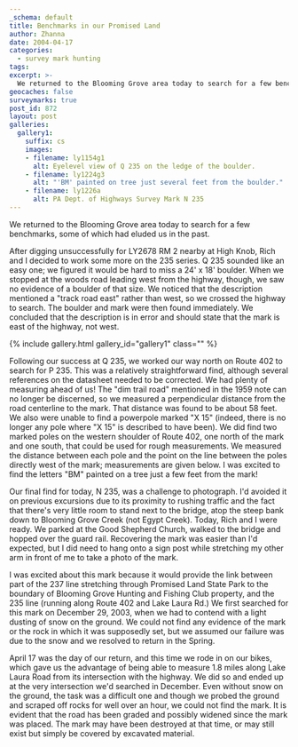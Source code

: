 ```yaml
---
_schema: default
title: Benchmarks in our Promised Land
author: Zhanna
date: 2004-04-17
categories:
  - survey mark hunting
tags:
excerpt: >- 
  We returned to the Blooming Grove area today to search for a few benchmarks, some of which had eluded us in the past.
geocaches: false
surveymarks: true
post_id: 872
layout: post
galleries:
  gallery1:
    suffix: cs
    images:
    - filename: ly1154g1
      alt: Eyelevel view of Q 235 on the ledge of the boulder.
    - filename: ly1224g3
      alt: "'BM' painted on tree just several feet from the boulder."
    - filename: ly1226a
      alt: PA Dept. of Highways Survey Mark N 235     
---
```


We returned to the Blooming Grove area today to search for a few benchmarks, some of which had eluded us in the past.

After digging unsuccessfully for LY2678 RM 2 nearby at High Knob, Rich and I decided to work some more on the 235 series. Q 235 sounded like an easy one; we figured it would be hard to miss a 24' x 18' boulder. When we stopped at the woods road leading west from the highway, though, we saw no evidence of a boulder of that size. We noticed that the description mentioned a "track road east" rather than west, so we crossed the highway to search. The boulder and mark were then found immediately. We concluded that the description is in error and should state that the mark is east of the highway, not west. 

{% include gallery.html gallery_id="gallery1" class="" %}

Following our success at Q 235, we worked our way north on Route 402 to search for P 235. This was a relatively straightforward find, although several references on the datasheet needed to be corrected. We had plenty of measuring ahead of us! The "dim trail road" mentioned in the 1959 note can no longer be discerned, so we measured a perpendicular distance from the road centerline to the mark. That distance was found to be about 58 feet. We also were unable to find a powerpole marked "X 15" (indeed, there is no longer any pole where "X 15" is described to have been). We did find two marked poles on the western shoulder of Route 402, one north of the mark and one south, that could be used for rough measurements. We measured the distance between each pole and the point on the line between the poles directly west of the mark; measurements are given below. I was excited to find the letters "BM" painted on a tree just a few feet from the mark!

Our final find for today, N 235, was a challenge to photograph. I'd avoided it on previous excursions due to its proximity to rushing traffic and the fact that there's very little room to stand next to the bridge, atop the steep bank down to Blooming Grove Creek (not Egypt Creek). Today, Rich and I were ready. We parked at the Good Shepherd Church, walked to the bridge and hopped over the guard rail. Recovering the mark was easier than I'd expected, but I did need to hang onto a sign post while stretching my other arm in front of me to take a photo of the mark. 

I was excited about this mark because it would provide the link between part of the 237 line stretching through Promised Land State Park to the boundary of Blooming Grove Hunting and Fishing Club property, and the 235 line (running along Route 402 and Lake Laura Rd.) We first searched for this mark on December 29, 2003, when we had to contend with a light dusting of snow on the ground. We could not find any evidence of the mark or the rock in which it was supposedly set, but we assumed our failure was due to the snow and we resolved to return in the Spring.

April 17 was the day of our return, and this time we rode in on our bikes, which gave us the advantage of being able to measure 1.8 miles along Lake Laura Road from its intersection with the highway. We did so and ended up at the very intersection we'd searched in December. Even without snow on the ground, the task was a difficult one and though we probed the ground and scraped off rocks for well over an hour, we could not find the mark. It is evident that the road has been graded and possibly widened since the mark was placed. The mark may have been destroyed at that time, or may still exist but simply be covered by excavated material.